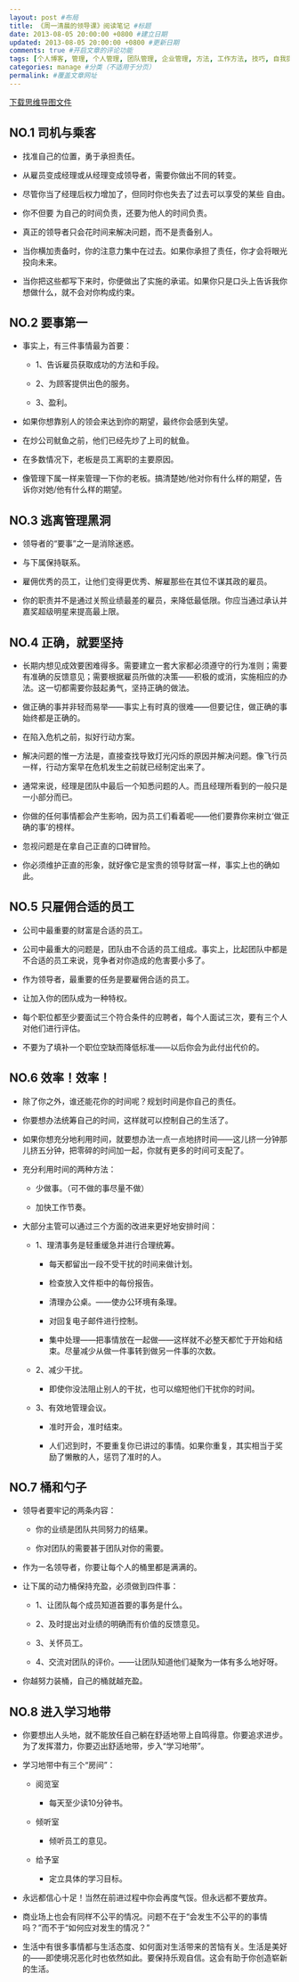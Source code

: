 ```yaml
---
layout: post #布局
title: 《周一清晨的领导课》阅读笔记 #标题
date: 2013-08-05 20:00:00 +0800 #建立日期
updated: 2013-08-05 20:00:00 +0800 #更新日期
comments: true #开启文章的评论功能
tags: [个人博客, 管理, 个人管理, 团队管理, 企业管理, 方法, 工作方法, 技巧, 自我提升] #标签（不适用于分页）
categories: manage #分类（不适用于分页）
permalink: #覆盖文章网址
---
```


[下载思维导图文件](https://docs.google.com/file/d/0B7UFT4BR96esWVI0Ym9uT2RFZ1k/edit?usp=sharing)


## NO.1 司机与乘客

- 找准自己的位置，勇于承担责任。

- 从雇员变成经理或从经理变成领导者，需要你做出不同的转变。

- 尽管你当了经理后权力增加了，但同时你也失去了过去可以享受的某些 自由。

- 你不但要 为自己的时间负责，还要为他人的时间负责。

- 真正的领导者只会花时间来解决问题，而不是责备别人。

- 当你横加责备时，你的注意力集中在过去。如果你承担了责任，你才会将眼光投向未来。

- 当你把这些都写下来时，你便做出了实施的承诺。如果你只是口头上告诉我你想做什么，就不会对你构成约束。


## NO.2 要事第一

- 事实上，有三件事情最为首要：

    - 1、告诉雇员获取成功的方法和手段。
    
    - 2、为顾客提供出色的服务。
    
    - 3、盈利。

- 如果你想靠别人的领会来达到你的期望，最终你会感到失望。

- 在炒公司鱿鱼之前，他们已经先炒了上司的鱿鱼。

- 在多数情况下，老板是员工离职的主要原因。

- 像管理下属一样来管理一下你的老板。搞清楚她/他对你有什么样的期望，告诉你对她/他有什么样的期望。


## NO.3 逃离管理黑洞

- 领导者的“要事”之一是消除迷惑。

- 与下属保持联系。

- 雇佣优秀的员工，让他们变得更优秀、解雇那些在其位不谋其政的雇员。

- 你的职责并不是通过关照业绩最差的雇员，来降低最低限。你应当通过承认并嘉奖超级明星来提高最上限。


## NO.4 正确，就要坚持

- 长期内想见成效要困难得多。需要建立一套大家都必须遵守的行为准则；需要有准确的反馈意见；需要根据雇员所做的决策——积极的或消，实施相应的办法。这一切都需要你鼓起勇气，坚持正确的做法。

- 做正确的事并非轻而易举——事实上有时真的很难——但要记住，做正确的事始终都是正确的。

- 在陷入危机之前，拟好行动方案。

- 解决问题的惟一方法是，直接查找导致灯光闪烁的原因并解决问题。像飞行员一样，行动方案早在危机发生之前就已经制定出来了。

- 通常来说，经理是团队中最后一个知悉问题的人。而且经理所看到的一般只是一小部分而已。

- 你做的任何事情都会产生影响，因为员工们看着呢——他们要靠你来树立‘做正确的事’的榜样。

- 忽视问题是在拿自己正直的口碑冒险。

- 你必须维护正直的形象，就好像它是宝贵的领导财富一样，事实上也的确如此。


## NO.5 只雇佣合适的员工

- 公司中最重要的财富是合适的员工。

- 公司中最重大的问题是，团队由不合适的员工组成。事实上，比起团队中都是不合适的员工来说，竞争者对你造成的危害要小多了。

- 作为领导者，最重要的任务是要雇佣合适的员工。

- 让加入你的团队成为一种特权。

- 每个职位都至少要面试三个符合条件的应聘者，每个人面试三次，要有三个人对他们进行评估。

- 不要为了填补一个职位空缺而降低标准——以后你会为此付出代价的。


## NO.6 效率！效率！

- 除了你之外，谁还能花你的时间呢？规划时间是你自己的责任。

- 你要想办法统筹自己的时间，这样就可以控制自己的生活了。

- 如果你想充分地利用时间，就要想办法一点一点地挤时间——这儿挤一分钟那儿挤五分钟，把零碎的时间加一起，你就有更多的时间可支配了。

- 充分利用时间的两种方法：

    - 少做事。（可不做的事尽量不做）
    
    - 加快工作节奏。

- 大部分主管可以通过三个方面的改进来更好地安排时间：

    - 1、理清事务是轻重缓急并进行合理统筹。

        - 每天都留出一段不受干扰的时间来做计划。
        
        - 检查放入文件柜中的每份报告。
        
        - 清理办公桌。——使办公环境有条理。
        
        - 对回复电子邮件进行控制。
        
        - 集中处理——把事情放在一起做——这样就不必整天都忙于开始和结束。尽量减少从做一件事转到做另一件事的次数。

    - 2、减少干扰。

        - 即使你没法阻止别人的干扰，也可以缩短他们干扰你的时间。

    - 3、有效地管理会议。

        - 准时开会，准时结束。
        
        - 人们迟到时，不要重复你已讲过的事情。如果你重复，其实相当于奖励了懒散的人，惩罚了准时的人。
        

## NO.7 桶和勺子

- 领导者要牢记的两条内容：

    - 你的业绩是团队共同努力的结果。
    
    - 你对团队的需要甚于团队对你的需要。

- 作为一名领导者，你要让每个人的桶里都是满满的。

- 让下属的动力桶保持充盈，必须做到四件事：

    - 1、让团队每个成员知道首要的事务是什么。
    
    - 2、及时提出对业绩的明确而有价值的反馈意见。
    
    - 3、关怀员工。
    
    - 4、交流对团队的评价。——让团队知道他们凝聚为一体有多么地好呀。

- 你越努力装桶，自己的桶就越充盈。


## NO.8 进入学习地带

- 你要想出人头地，就不能放任自己躺在舒适地带上自鸣得意。你要追求进步。为了发挥潜力，你要迈出舒适地带，步入“学习地带”。

- 学习地带中有三个“房间”：

    - 阅览室
    
        - 每天至少读10分钟书。
    
    - 倾听室
    
        - 倾听员工的意见。
    
    - 给予室
    
        - 定立具体的学习目标。

- 永远都信心十足！当然在前进过程中你会再度气馁。但永远都不要放弃。

- 商业场上也会有同样不公平的情况。问题不在于“会发生不公平的的事情吗？”而不于“如何应对发生的情况？”

- 生活中有很多事情都与生活态度、如何面对生活带来的苦恼有关。生活是美好的——即使境况恶化时也依然如此。要保持乐观自信。这会有助于你创造崭新的生活。
